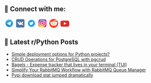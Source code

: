 ## 🔎 Connect with me:
[<img src="https://github.com/bullbesh/bullbesh/blob/main/images/Telegram.png" width="32" height="32" />](https://t.me/bullbesh)
[<img src="https://github.com/bullbesh/bullbesh/blob/main/images/VK.png" width="32" height="32" />](https://vk.com/bullbesh)
[<img src="https://github.com/bullbesh/bullbesh/blob/main/images/Twitter.png" width="32" height="32" />](https://twitter.com/bullbesh1)
[<img src="https://github.com/bullbesh/bullbesh/blob/main/images/Instagram.png" width="32" height="32" />](https://www.instagram.com/bullbesh)
[<img src="https://github.com/bullbesh/bullbesh/blob/main/images/Reddit.png" width="32" height="32" />](https://www.reddit.com/user/bullbesh)
[<img src="https://github.com/bullbesh/bullbesh/blob/main/images/YouTube.png" width="32" height="32" />](https://www.youtube.com/channel/UCtfjRs6uzgq5mfm8S06WTcg)

## 📕 Latest r/Python Posts
<!-- BLOG-POST-LIST:START -->
- [Simple deployment options for Python projects?](https://www.reddit.com/r/Python/comments/1gy697b/simple_deployment_options_for_python_projects/)
- [CRUD Operations for PostgreSQL with pgcrud](https://www.reddit.com/r/Python/comments/1gy1qg7/crud_operations_for_postgresql_with_pgcrud/)
- [Bagels - Expense tracker that lives in your terminal &lpar;TUI&rpar;](https://www.reddit.com/r/Python/comments/1gy0r1v/bagels_expense_tracker_that_lives_in_your/)
- [Simplify Your RabbitMQ Workflow with RabbitMQ Queue Manager](https://www.reddit.com/r/Python/comments/1gxzv0n/simplify_your_rabbitmq_workflow_with_rabbitmq/)
- [Pypi download stat jumped dramatically](https://www.reddit.com/r/Python/comments/1gxxbl2/pypi_download_stat_jumped_dramatically/)
<!-- BLOG-POST-LIST:END -->
